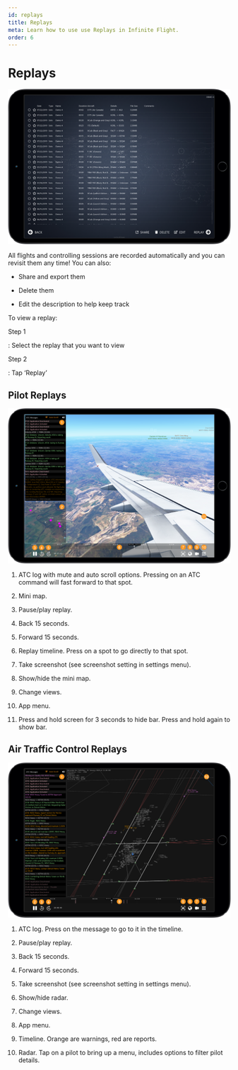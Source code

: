 ```yaml
---
id: replays
title: Replays
meta: Learn how to use use Replays in Infinite Flight.
order: 6
---
```


# Replays

 ![Replay page](_images/manual/frames/replay-page.png)

All flights and controlling sessions are recorded automatically and you can revisit them any time! You can also:



- Share and export them

  

- Delete them

  

- Edit the description to help keep track

 

To view a replay:



Step 1

: Select the replay that you want to view

 

Step 2

: Tap ‘Replay’

 

## Pilot Replays



 ![Pilot Replay page](_images/manual/frames/replay-pilot.png)



1. ATC log with mute and auto scroll options. Pressing on an ATC command will fast forward to that spot.

   

2. Mini map.

   

3.  Pause/play replay.

   

4. Back 15 seconds.

   

5. Forward 15 seconds.

   

6. Replay timeline. Press on a spot to go directly to that spot.

   

7.  Take screenshot (see screenshot setting in settings menu).

   

8. Show/hide the mini map.

   

9. Change views.

   

10. App menu.

    

11. Press and hold screen for 3 seconds to hide bar. Press and hold again to show bar.

 

## Air Traffic Control Replays



 ![ATC Replay page](_images/manual/frames/replay-atc.png)



1. ATC log. Press on the message to go to it in the timeline.

   

2. Pause/play replay.

   

3. Back 15 seconds.

   

4. Forward 15 seconds.

   

5. Take screenshot (see screenshot setting in settings menu).

   

6. Show/hide radar.

   

7. Change views.

   

8. App menu.

   

9. Timeline. Orange are warnings, red are reports.

   

10. Radar. Tap on a pilot to bring up a menu, includes options to filter pilot details.